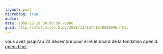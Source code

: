 ```yaml
---
layout: post
microblog: true
audio: 
date: 2008-12-10 00:00:00 -0000
guid: http://xtof.micro.blog/2008/12/10/t1049820096.html
---
```

vous avez jusqu'au 24 décembre pour élire le board de la fondation openid. [openid.net](http://openid.net)
